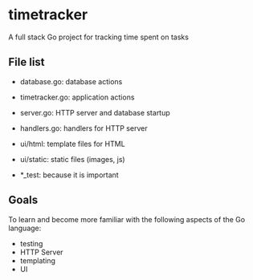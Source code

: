# timetracker

A full stack Go project for tracking time spent on tasks


## File list
* database.go: database actions
* timetracker.go: application actions
* server.go: HTTP server and database startup
* handlers.go: handlers for HTTP server
* ui/html: template files for HTML
* ui/static: static files (images, js)

* *_test: because it is important

## Goals
To learn and become more familiar with the following aspects of the Go language:
* testing
* HTTP Server
* templating
* UI


